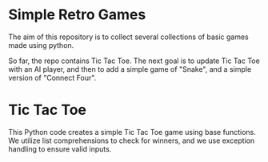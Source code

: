 # Simple Retro Games

The aim of this repository is to collect several collections of basic games made using python.

So far, the repo contains Tic Tac Toe. The next goal is to update Tic Tac Toe with an AI player, and then to add a simple game of "Snake", and a simple version of "Connect Four".

# Tic Tac Toe
This Python code creates a simple Tic Tac Toe game using base functions. We utilize list comprehensions to check for winners, and we use exception handling to ensure valid inputs.
